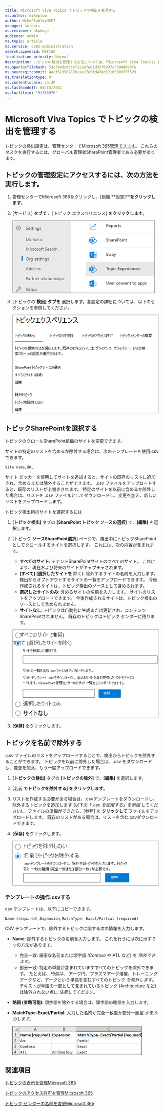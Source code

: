 ```yaml
---
title: Microsoft Viva Topics でトピックの検出を管理する
ms.author: mikeplum
author: MikePlumleyMSFT
manager: serdars
ms.reviewer: nkokoye
audience: admin
ms.topic: article
ms.service: o365-administration
search.appverid: MET150
localization_priority: Normal
description: トピックの検出を管理する方法については、「Microsoft Viva Topics」を参照してください。
ms.openlocfilehash: 53e304dc69ccf2ca6fe01d29f0997c539406b0fe
ms.sourcegitcommit: 4acf613587128cae27e0fd470d1216b509775529
ms.translationtype: MT
ms.contentlocale: ja-JP
ms.lasthandoff: 04/15/2021
ms.locfileid: "51768976"
---
```

# <a name="manage-topic-discovery-in-microsoft-viva-topics"></a>Microsoft Viva Topics でトピックの検出を管理する

トピックの検出設定は、管理センターでMicrosoft 365[管理できます](https://admin.microsoft.com)。 これらのタスクを実行するには、グローバル管理者SharePoint管理者である必要があります。

## <a name="to-access-topics-management-settings"></a>トピックの管理設定にアクセスするには、次の方法を実行します。

1. 管理センターでMicrosoft 365をクリックし、[組織 **設定]****をクリックします**。
2. [サービス] **タブで** 、[トピック エクスペリエンス] **をクリックします**。

    ![Connectを知る](../media/admin-org-knowledge-options-completed.png) 

3. [トピックの **検出] タブを** 選択します。各設定の詳細については、以下のセクションを参照してください。

    ![ナレッジ ネットワーク設定](../media/knowledge-network-settings-topic-discovery.png) 

## <a name="select-sharepoint-topic-sources"></a>トピックSharePointを選択する

トピックのクロールSharePoint組織のサイトを変更できます。

サイトの特定のリストを含めるか除外する場合は、次のテンプレートを使用.csvできます。

``` csv
Site name,URL
```

サイト ピッカーを使用してサイトを追加すると、サイトの既存のリストに追加され、含めるまたは除外することができます。 .csv ファイルをアップロードすると、既存のリストが上書きされます。 特定のサイトを以前に含めるか除外した場合は、リストを .csv ファイルとしてダウンロードし、変更を加え、新しいリストをアップロードします。

トピック検出用のサイトを選択するには

1. **[トピック検出]** タブの **[SharePoint トピック ソースの選択]** で、**[編集]** を選択します。
2. [トピック **ソースSharePoint選択**] ページで、検出中にトピックSharePointとしてクロールするサイトを選択します。 これには、次の内容が含まれます。
    - **すべてのサイト**: テナントSharePointサイトのすべてのサイト。 これにより、現在および将来のサイトがキャプチャされます。
    - **[すべて] (選択したサイトを** 除く): 除外するサイトの名前を入力します。  検出からオプトアウトするサイトの一覧をアップロードできます。 今後作成されるサイトは、トピック検出のソースとして含められます。 
    - **選択したサイトのみ**: 含めるサイトの名前を入力します。 サイトのリストをアップロードできます。 今後作成されるサイトは、トピック検出のソースとして含められません。
    - **サイトなし**: トピックは自動的に生成または更新され、コンテンツSharePointされません。 既存のトピックはトピック センターに残ります。

    ![トピックソースSharePointインターフェイスのスクリーンショット](../media/k-manage-select-topic-source.png)
   
3. **[保存]** をクリックします。

## <a name="exclude-topics-by-name"></a>トピックを名前で除外する

.csv ファイルのリストをアップロードすることで、検出からトピックを除外することができます。 トピックを以前に除外した場合は、.csv をダウンロードし、変更を加え、もう一度アップロードできます。

1. **[トピックの検出]** タブの **[トピックの除外]** で、**[編集]** を選択します。
2. [名前 **でトピックを除外する] をクリックします**。
3. リストを作成する必要がある場合は、.csvテンプレートをダウンロードし、除外するトピックを追加します (以下の「.csv *を使用する」を参照* してください)。 ファイルの準備ができたら、[参照] を **クリックして** ファイルをアップロードします。 既存のリストがある場合は、リストを含む.csvダウンロードできます。
4. **[保存]** をクリックします。

    ![除外トピックのユーザー インターフェイスのスクリーンショット](../media/km-manage-exclude-topics.png)

### <a name="working-with-the-csv-template"></a>テンプレートの操作.csvする

csv テンプレートは、以下にコピーできます。

``` csv
Name (required),Expansion,MatchType- Exact/Partial (required)
```

CSV テンプレートで、除外するトピックに関する次の情報を入力します。

- **Name**: 除外するトピックの名前を入力します。 これを行うには次に示す 2 つの方法があります。
    - 完全一致: 厳密な名前または頭字語 *(Contoso* や ATL など) を *除外できます*。
    - 部分一致: 特定の単語が含まれていますすべてのトピックを除外できます。  たとえば、*円弧は、* アーク円、プラズマアーク溶接、トレーニングアークなど、アークという単語を含むすべてのトピック *を除外します*。テキストが単語の一部として含まれているトピック (Architecture など) は除外されない点に *注意してください*。
- **略語 (省略可能)**: 頭字語を除外する場合は、頭字語の略語を入力します。
- **MatchType-Exact/Partial**: 入力した名前が完全一致型か部分一致型 *かを入力します*。

    ![CSV テンプレートのトピックを除外する](../media/exclude-topics-csv.png) 

## <a name="see-also"></a>関連項目

[トピックの表示を管理Microsoft 365](topic-experiences-knowledge-rules.md)

[トピックのアクセス許可を管理Microsoft 365](topic-experiences-user-permissions.md)

[トピック センターの名前を変更Microsoft 365](topic-experiences-administration.md)
